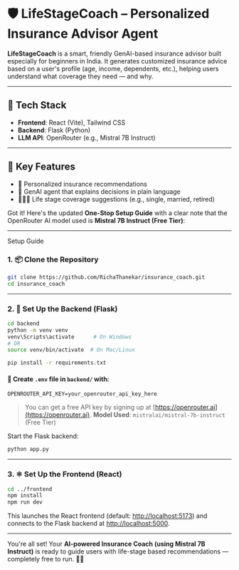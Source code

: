 # 🛡️ LifeStageCoach – Personalized Insurance Advisor Agent

**LifeStageCoach** is a smart, friendly GenAI-based insurance advisor built especially for beginners in India. It generates customized insurance advice based on a user's profile (age, income, dependents, etc.), helping users understand what coverage they need — and why.

---

## 🚀 Tech Stack

- **Frontend**: React (Vite), Tailwind CSS
- **Backend**: Flask (Python)
- **LLM API**: OpenRouter (e.g., Mistral 7B Instruct)

---

## 🧠 Key Features

- 🧾 Personalized insurance recommendations
- 🧠 GenAI agent that explains decisions in plain language
- 👨‍👩‍👧 Life stage coverage suggestions (e.g., single, married, retired)

Got it! Here's the updated **One-Stop Setup Guide** with a clear note that the OpenRouter AI model used is **Mistral 7B Instruct (Free Tier)**:

---

Setup Guide

### 1. 📦 Clone the Repository

```bash
git clone https://github.com/RichaThanekar/insurance_coach.git
cd insurance_coach
```

---

### 2. 🐍 Set Up the Backend (Flask)

```bash
cd backend
python -m venv venv
venv\Scripts\activate      # On Windows
# OR
source venv/bin/activate  # On Mac/Linux

pip install -r requirements.txt
```

#### 🔐 Create `.env` file in `backend/` with:

```env
OPENROUTER_API_KEY=your_openrouter_api_key_here
```

> You can get a free API key by signing up at [https://openrouter.ai](https://openrouter.ai).
> **Model Used**: `mistralai/mistral-7b-instruct` (Free Tier)

Start the Flask backend:

```bash
python app.py
```

---

### 3. ⚛️ Set Up the Frontend (React)

```bash
cd ../frontend
npm install
npm run dev
```

This launches the React frontend (default: [http://localhost:5173](http://localhost:5173)) and connects to the Flask backend at [http://localhost:5000](http://localhost:5000).

---

You're all set!
Your **AI-powered Insurance Coach (using Mistral 7B Instruct)** is ready to guide users with life-stage based recommendations — completely free to run. 🧠💬

